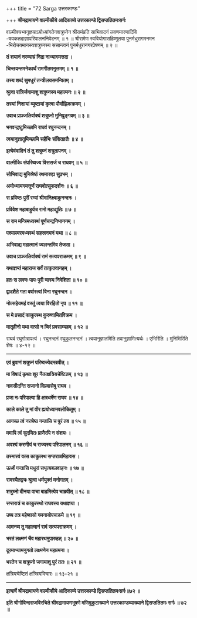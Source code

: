 +++
title = "72 Sarga उत्तरकाण्डः"

+++
**श्रीमद्रामायणे वाल्मीकीये आदिकाव्ये उत्तरकाण्डे द्विसप्ततितमःसर्गः**

वाल्मीक्यभ्यनुज्ञयाऽयोध्यांगतेनशत्रुघ्नेन श्रीरामंप्रति साभिवादनं लवणमारणादिवि -षयकतदाज्ञापरिपालननिवेदनम् ॥ १ ॥ श्रीरामेण स्ववियोगासहिष्णुतया पुनर्मधुरागमनमन -भिरोचयमानस्यशत्रुघ्नस्य ससान्त्वनं पुनर्मधुरानगरप्रेषणम् ॥ २ ॥

**तं शयानं नरव्याघ्रं निद्रा नाभ्यागमत्तदा ।**

**चिन्तयन्तमनेकार्थं रामगीतमनुत्तमम् ॥ १ ॥**

**तस्य शब्दं सुमधुरं तन्त्रीलयसमन्वितम् ।**

**श्रुत्वा रात्रिर्जगामाशु शत्रुघ्नस्य महात्मनः ॥ २ ॥**

**तस्यां निशायां व्युष्टायां कृत्वा पौर्वाह्णिकक्रमम् ।**

**उवाच प्राञ्जलिर्वाक्यं शत्रुघ्नो मुनिपुङ्गवम् ॥ ३ ॥**

**भगवन्द्रष्टुमिच्छामि राघवं रघुनन्दनम् ।**

**त्वयानुज्ञातुमिच्छामि सहैभिः संशितव्रतैः ॥ ४ ॥**

**इत्येवंवादिनं तं तु शत्रुघ्नं शत्रुतापनम् ।**

**वाल्मीकिः संपरिष्वज्य विससर्ज च राघवम् ॥ ५ ॥**

**सोभिवाद्य मुनिश्रेष्ठं रथमारुह्य सुप्रभम् ।**

**अयोध्यामगमत्तूर्णं राघवोत्सुकदर्शनः ॥ ६ ॥**

**स प्रविष्टः पुरीं रम्यां श्रीमानिक्ष्वाकुनन्दनः ।**

**प्रविवेश महाबाहुर्यत्र रामो महाद्युतिः ॥ ७ ॥**

**स राम मन्त्रिमध्यस्थं पूर्णचन्द्रनिभाननम् ।**

**पश्यन्नमरमध्यस्थं सहस्रनयनं यथा ॥ ८ ॥**

**अभिवाद्य महात्मानं ज्वलन्तमिव तेजसा ।**

**उवाच प्राञ्जलिर्वाक्यं रामं सत्यपराक्रमम् ॥ ९ ॥**

**यथाज्ञप्तं महाराज सर्वं तत्कृतवानहम् ।**

**हतः स लवणः पापः पुरी चास्य निवेशिता ॥ १० ॥**

**द्वादशैते गता वर्षास्त्वां विना रघुनन्दन ।**

**नोत्सहेयमहं वस्तुं त्वया विरहितो नृप ॥ ११ ॥**

**स मे प्रसादं काकुत्स्थ कुरुष्वामितविक्रम ।**

**मातृहीनो यथा वत्सो न चिरं प्रवसाम्यहम् ॥ १२ ॥**

राघवं रघुगोत्रापत्यं । रघुनन्दनं रघुकुलनन्दनं । त्वयानुज्ञातमिति तवानुज्ञामित्यर्थः । एभिरिति । मुनिभिरिति शेषः ॥ ४-१२ ॥

****

**एवं ब्रुवाणं शत्रुघ्नं परिष्वज्येदमब्रवीत् ।**

**मा विषादं कृथाः शूर नैतत्क्षत्रियचेष्टितम् ॥ १३ ॥**

**नावसीदन्ति राजानो विप्रवासेषु राघव ।**

**प्रजा नः परिपाल्या हि क्षत्रधर्मेण राघव ॥ १४ ॥**

**काले काले तु मां वीर ह्ययोध्यामवलोकितुम् ।**

**आगच्छ त्वं नरश्रेष्ठ गन्तासि च पुरं तव ॥ १५ ॥**

**ममापि त्वं सुदयितः प्राणैरपि न संशयः ।**

**अवश्यं करणीयं च राज्यस्य परिपालनम् ॥ १६ ॥**

**तस्मात्त्वं वत्स काकुत्स्थ सप्तरात्रमिहावस ।**

**ऊर्ध्वं गन्तासि मधुरां सभृत्यबलवाहनः ॥ १७ ॥**

**रामस्यैतद्वचः श्रुत्वा धर्मयुक्तं मनोगतम् ।**

**शत्रुघ्नो दीनया वाचा बाढमित्येव चाब्रवीत् ॥ १८ ॥**

**सप्तरात्रं च काकुत्स्थो राघवस्य यथाज्ञया ।**

**उष्य तत्र महेष्वासो गमनायोपचक्रमे ॥ १९ ॥**

**आमन्त्र्य तु महात्मानं रामं सत्यपराक्रमम् ।**

**भरतं लक्ष्मणं चैव महारथमुपारुहत् ॥ २० ॥**

**दूरमाभ्यामनुगतो लक्ष्मणेन महात्मना ।**

**भरतेन च शत्रुघ्नो जगामाशु पुरं ततः ॥ २१ ॥**

क्षत्रियचेष्टितं क्षत्र्त्रियविचारः ॥ १३-२१ ॥

****

**इत्यार्षे श्रीमद्रामायणे वाल्मीकीये आदिकाव्ये उत्तरकाण्डे द्विसप्ततितमःसर्गः॥७२ ॥**

**इति श्रीगोविन्दराजविरचिते श्रीमद्रामायणभूषणे मणिमुकुटाख्याने उत्तरकाण्डव्याख्याने द्विसप्ततितमः सर्गः ॥ ७२ ॥**

